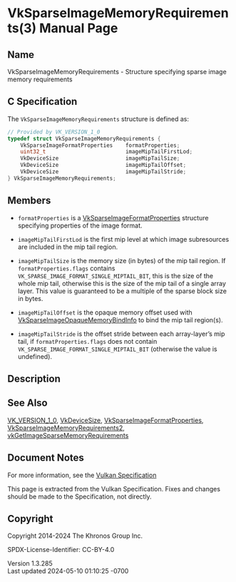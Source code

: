 # VkSparseImageMemoryRequirements(3) Manual Page

## Name

VkSparseImageMemoryRequirements - Structure specifying sparse image
memory requirements



## <a href="#_c_specification" class="anchor"></a>C Specification

The `VkSparseImageMemoryRequirements` structure is defined as:

``` c
// Provided by VK_VERSION_1_0
typedef struct VkSparseImageMemoryRequirements {
    VkSparseImageFormatProperties    formatProperties;
    uint32_t                         imageMipTailFirstLod;
    VkDeviceSize                     imageMipTailSize;
    VkDeviceSize                     imageMipTailOffset;
    VkDeviceSize                     imageMipTailStride;
} VkSparseImageMemoryRequirements;
```

## <a href="#_members" class="anchor"></a>Members

- `formatProperties` is a
  [VkSparseImageFormatProperties](https://registry.khronos.org/vulkan/specs/1.3-extensions/man/html/VkSparseImageFormatProperties.html)
  structure specifying properties of the image format.

- `imageMipTailFirstLod` is the first mip level at which image
  subresources are included in the mip tail region.

- `imageMipTailSize` is the memory size (in bytes) of the mip tail
  region. If `formatProperties.flags` contains
  `VK_SPARSE_IMAGE_FORMAT_SINGLE_MIPTAIL_BIT`, this is the size of the
  whole mip tail, otherwise this is the size of the mip tail of a single
  array layer. This value is guaranteed to be a multiple of the sparse
  block size in bytes.

- `imageMipTailOffset` is the opaque memory offset used with
  [VkSparseImageOpaqueMemoryBindInfo](https://registry.khronos.org/vulkan/specs/1.3-extensions/man/html/VkSparseImageOpaqueMemoryBindInfo.html)
  to bind the mip tail region(s).

- `imageMipTailStride` is the offset stride between each array-layer’s
  mip tail, if `formatProperties.flags` does not contain
  `VK_SPARSE_IMAGE_FORMAT_SINGLE_MIPTAIL_BIT` (otherwise the value is
  undefined).

## <a href="#_description" class="anchor"></a>Description

## <a href="#_see_also" class="anchor"></a>See Also

[VK_VERSION_1_0](https://registry.khronos.org/vulkan/specs/1.3-extensions/man/html/VK_VERSION_1_0.html),
[VkDeviceSize](https://registry.khronos.org/vulkan/specs/1.3-extensions/man/html/VkDeviceSize.html),
[VkSparseImageFormatProperties](https://registry.khronos.org/vulkan/specs/1.3-extensions/man/html/VkSparseImageFormatProperties.html),
[VkSparseImageMemoryRequirements2](https://registry.khronos.org/vulkan/specs/1.3-extensions/man/html/VkSparseImageMemoryRequirements2.html),
[vkGetImageSparseMemoryRequirements](https://registry.khronos.org/vulkan/specs/1.3-extensions/man/html/vkGetImageSparseMemoryRequirements.html)

## <a href="#_document_notes" class="anchor"></a>Document Notes

For more information, see the <a
href="https://registry.khronos.org/vulkan/specs/1.3-extensions/html/vkspec.html#VkSparseImageMemoryRequirements"
target="_blank" rel="noopener">Vulkan Specification</a>

This page is extracted from the Vulkan Specification. Fixes and changes
should be made to the Specification, not directly.

## <a href="#_copyright" class="anchor"></a>Copyright

Copyright 2014-2024 The Khronos Group Inc.

SPDX-License-Identifier: CC-BY-4.0

Version 1.3.285  
Last updated 2024-05-10 01:10:25 -0700
